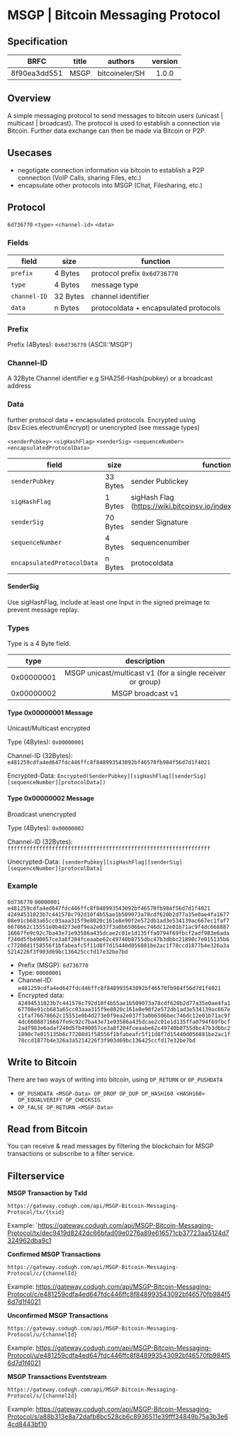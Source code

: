 # MSGP | Bitcoin Messaging Protocol

## Specification
|     BRFC     |    title     | authors         | version |
| :----------: | :----------: | :-------------: | :-----: |
| 8f90ea3dd551 | MSGP         | bitcoineler/SH  |   1.0.0 |

## Overview
A simple messaging protocol to send messages to bitcoin users (unicast | multicast | broadcast).
The protocol is used to establish a connection via Bitcoin. Further data exchange can then be made via Bitcoin or P2P.

## Usecases
* negotigate connection information via bitcoin to establish a P2P connection (VoIP Calls, sharing Files, etc.)
* encapsulate other protocols into MSGP (Chat, Filesharing, etc.)

## Protocol
`6d736770` `<type>` `<channel-id>` `<data>`

### Fields
| field                   | size    | function                                                |
| ----------------------- | -------- | ------------------------------------------------------- |
| `prefix`                  | 4 Bytes   | protocol prefix `0x6d736770`                                       |
| `type`                  | 4 Bytes   | message type                                        |
| `channel-ID`             | 32 Bytes  | channel identifier   |
| `data`               | n Bytes   | protocoldata + encapsulated protocols         |

### Prefix
Prefix (4Bytes): `0x6d736770`  (ASCII:'MSGP')

### Channel-ID
A 32Byte Channel identifier e.g SHA256-Hash(pubkey) or a broadcast address

### Data
further protocol data + encapsulated protocols. Encrypted using (bsv.Ecies.electrumEncrypt) or unencrypted (see message types)

`<senderPubkey>` `<sigHashFlag>` `<senderSig>` `<sequenceNumber>` `<encapsulatedProtocolData>`

| field                   | size    | function                                                |
| ----------------------- | -------- | ------------------------------------------------------- |
| `senderPubkey`               | 33 Bytes   | sender Publickey       |
| `sigHashFlag`               | 1 Bytes   | sigHash Flag (https://wiki.bitcoinsv.io/index.php/SIGHASH_flags)      |
| `senderSig`                  | 70 Bytes   | sender Signature        |
| `sequenceNumber`             | 4 Bytes  | sequencenumber   |
| `encapsulatedProtocolData`   | n Bytes   | protocoldata        |

#### SenderSig
Use sigHashFlag, include at least one Input in the signed preimage to prevent message replay.

### Types
Type is a 4 Byte field.

|     type     |    description     |
| :----------: | :----------------: |
| 0x00000001   | MSGP unicast/multicast v1  (for a single receiver or group)  |
| 0x00000002   | MSGP broadcast v1 |

#### Type 0x00000001 Message
Unicast/Multicast encrypted

Type (4Bytes): `0x00000001`

Channel-ID (32Bytes): `e481259cdfa4ed647fdc446ffc8f848993543092bf46570fb984f56d7d1f4021`

Encrypted-Data: `Encrypted(SenderPubkey][sigHashFlag][senderSig][sequenceNumber][protocolData])`

#### Type 0x00000002 Message
Broadcast unencrypted

Type (4Bytes): `0x00000002`

Channel-ID (32Bytes): `ffffffffffffffffffffffffffffffffffffffffffffffffffffffffffffffff`

Unecrypted-Data: `[senderPubkey][sigHashFlag][senderSig][sequenceNumber][protocolData]`

### Example
`6d736770` `00000001` `e481259cdfa4ed647fdc446ffc8f848993543092bf46570fb984f56d7d1f4021` `42494531023b7c441578c792d10f4b55ae1b509073a78cdf620b2d77a35e0ae4fa167708e91cb683a65cc03aaa315f9e8020c161e8e90f2e572db1ad3e534139ac667ec1faf76678662c15551e0b4d273e0f9ea2e037f3a0b6506bec746dc12e01b71ac9f4dc66888716667fe9c92c7ba43e71e93586a435dcae2c01e1d135ffa0794f69fbcf2adf983e6adaf240d5fb490057ce3a8f204fceaabe62c49740b8755dbc47b3dbbc21890c7e015135b6c77208d1f58556f1bfabeafc5f11d8f7d15440d056881be2ac1f78ccd1877b4e326a3a5214226f3f903d69bc136425ccfd17e32be7bd`

* Prefix (MSGP): `6d736770`
* Type: `00000001`
* Channel-ID: `e481259cdfa4ed647fdc446ffc8f848993543092bf46570fb984f56d7d1f4021`
* Encrypted data: `42494531023b7c441578c792d10f4b55ae1b509073a78cdf620b2d77a35e0ae4fa167708e91cb683a65cc03aaa315f9e8020c161e8e90f2e572db1ad3e534139ac667ec1faf76678662c15551e0b4d273e0f9ea2e037f3a0b6506bec746dc12e01b71ac9f4dc66888716667fe9c92c7ba43e71e93586a435dcae2c01e1d135ffa0794f69fbcf2adf983e6adaf240d5fb490057ce3a8f204fceaabe62c49740b8755dbc47b3dbbc21890c7e015135b6c77208d1f58556f1bfabeafc5f11d8f7d15440d056881be2ac1f78ccd1877b4e326a3a5214226f3f903d69bc136425ccfd17e32be7bd`

## Write to Bitcoin
There are two ways of writing into bitcoin, using `OP_RETURN` or `OP_PUSHDATA`
* `OP_PUSHDATA <MSGP-Data> OP_DROP OP_DUP OP_HASH160 <HASH160> OP_EQUALVERIFY OP_CHECKSIG`
* `OP_FALSE OP_RETURN <MSGP-Data>`

## Read from Bitcoin
You can receive & read messages by filtering the blockchain for MSGP transactions or subscribe to a filter service.

## Filterservice
**MSGP Transaction by TxId**

`https://gateway.codugh.com/api/MSGP-Bitcoin-Messaging-Protocol/tx/{txid}`

Example: `https://gateway.codugh.com/api/MSGP-Bitcoin-Messaging-Protocol/tx/dec9419d8242dc66bfad09e0276a89e616571cb37723aa5124d7324962dba9c1

**Confirmed MSGP Transactions**

`https://gateway.codugh.com/api/MSGP-Bitcoin-Messaging-Protocol/c/{channelId}`

Example: https://gateway.codugh.com/api/MSGP-Bitcoin-Messaging-Protocol/c/e481259cdfa4ed647fdc446ffc8f848993543092bf46570fb984f56d7d1f4021

**Unconfirmed MSGP Transactions**

`https://gateway.codugh.com/api/MSGP-Bitcoin-Messaging-Protocol/u/{channelId}`

Example: https://gateway.codugh.com/api/MSGP-Bitcoin-Messaging-Protocol/u/e481259cdfa4ed647fdc446ffc8f848993543092bf46570fb984f56d7d1f4021

**MSGP Transactions Eventstream**

`https://gateway.codugh.com/api/MSGP-Bitcoin-Messaging-Protocol/s/{channelId}`

Example: https://gateway.codugh.com/api/MSGP-Bitcoin-Messaging-Protocol/s/a88b313e8a72dafb8bc528cb6c8936511e39fff34849b75a3b3e64cd8443bf10
